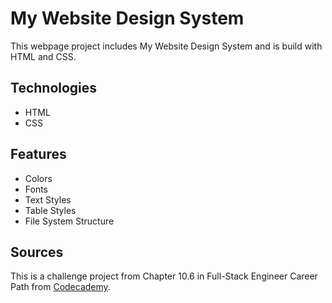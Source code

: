 # My Website Design System

This webpage project includes My Website Design System and is build with HTML and CSS.

## Technologies

- HTML
- CSS

## Features

- Colors
- Fonts
- Text Styles
- Table Styles
- File System Structure

## Sources

This is a challenge project from Chapter 10.6 in Full-Stack Engineer Career Path from [Codecademy](https://www.codecademy.com/).
